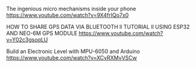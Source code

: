 The ingenious micro mechanisms inside your phone
https://www.youtube.com/watch?v=9X4frIQo7x0

HOW TO SHARE GPS DATA VIA BLUETOOTH ll TUTORIAL ll USING ESP32 AND NEO-6M GPS MODULE
https://www.youtube.com/watch?v=Y02c3gsoqLU

Build an Electronic Level with MPU-6050 and Arduino
https://www.youtube.com/watch?v=XCyRXMvVSCw
